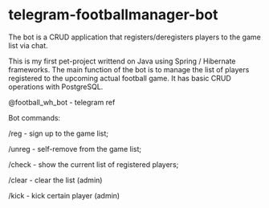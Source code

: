 # telegram-footballmanager-bot
The bot is a CRUD application that registers/deregisters players to the game list via chat.

This is my first pet-project writtend on Java using Spring / Hibernate frameworks. 
The main function of the bot is to manage the list of players registered to the upcoming actual football game.
It has basic CRUD operations with PostgreSQL. 

@football_wh_bot - telegram ref

Bot commands:

/reg - sign up to the game list;

/unreg - self-remove from the game list;

/check - show the current list of registered players;

/clear - clear the list (admin)

/kick - kick certain player (admin)
